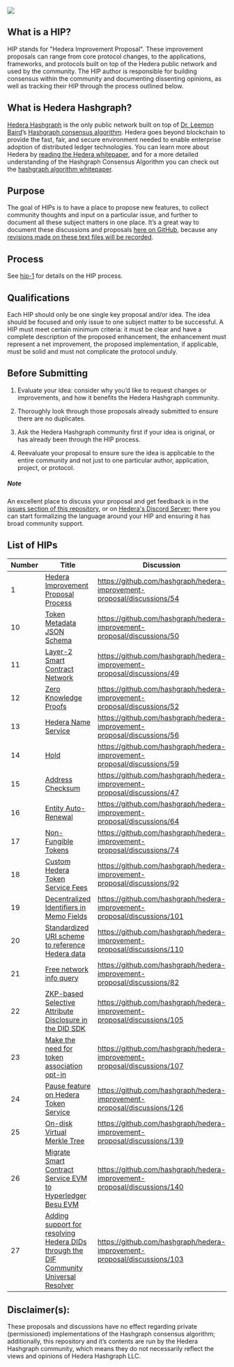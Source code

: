 ![](https://www.hedera.com/logo-capital-hbar-wordmark.jpg)

## What is a HIP?

HIP stands for "Hedera Improvement Proposal". These improvement proposals can range from core protocol changes, to the applications, frameworks, and protocols built on top of the Hedera public network and used by the community. The HIP author is responsible for building consensus within the community and documenting dissenting opinions, as well as tracking their HIP through the process outlined below.

## What is Hedera Hashgraph?

[Hedera Hashgraph](https://hedera.com) is the only public network built on top of [Dr. Leemon Baird](http://www.leemon.com/)’s [Hashgraph consensus algorithm](http://www.leemon.com/papers/2016b.pdf). Hedera goes beyond blockchain to provide the fast, fair, and secure environment needed to enable enterprise adoption of distributed ledger technologies. You can learn more about Hedera by [reading the Hedera whitepaper](https://hedera.com/whitepaper), and for a more detailed understanding of the Hashgraph Consensus Algorithm you can check out the [hashgraph algorithm whitepaper](http://www.leemon.com/papers/2016b.pdf).

## Purpose

The goal of HIPs is to have a place to propose new features, to collect community thoughts and input on a particular issue, and further to document all these subject matters in one place. It’s a great way to document these discussions and proposals [here on GitHub](https://github.com/hashgraph/hedera-improvement-proposal), because any [revisions made on these text files will be recorded](https://github.com/hashgraph/hedera-improvement-proposal/commits/master).

## Process

See [hip-1](HIP/hip-1.md) for details on the HIP process.

## Qualifications

Each HIP should only be one single key proposal and/or idea. The idea should be focused and only issue to one subject matter to be successful. A HIP must meet certain minimum criteria: it must be clear and have a complete description of the proposed enhancement, the enhancement must represent a net improvement, the proposed implementation, if applicable, must be solid and must not complicate the protocol unduly.

## Before Submitting

1. Evaluate your idea: consider why you’d like to request changes or improvements, and how it benefits the Hedera Hashgraph community.

2. Thoroughly look through those proposals already submitted to ensure there are no duplicates.

3. Ask the Hedera Hashgraph community first if your idea is original, or has already been through the HIP process.

4. Reevaluate your proposal to ensure sure the idea is applicable to the entire community and not just to one particular author, application, project, or protocol.

##### Note

An excellent place to discuss your proposal and get feedback is in the [issues section of this repository](https://github.com/hashgraph/hip/issues), or on [Hedera's Discord Server](https://hedera.com/discord); there you can start formalizing the language around your HIP and ensuring it has broad community support.

## List of HIPs

| Number | Title | Discussion | Status |
|---|---|---|---:|
| 1 | [Hedera Improvement Proposal Process](https://github.com/hashgraph/hedera-improvement-proposal/blob/master/HIP/hip-1.md) | https://github.com/hashgraph/hedera-improvement-proposal/discussions/54 | Draft |
| 10 | [Token Metadata JSON Schema](https://github.com/hashgraph/hedera-improvement-proposal/blob/master/HIP/hip-10.md) | https://github.com/hashgraph/hedera-improvement-proposal/discussions/50 | Draft |
| 11 | [Layer-2 Smart Contract Network](https://github.com/hashgraph/hedera-improvement-proposal/blob/master/HIP/hip-11.md) | https://github.com/hashgraph/hedera-improvement-proposal/discussions/49 | Draft |
| 12 | [Zero Knowledge Proofs](https://github.com/hashgraph/hedera-improvement-proposal/blob/master/HIP/hip-12.md) | https://github.com/hashgraph/hedera-improvement-proposal/discussions/52 | Draft |
| 13 | [Hedera Name Service](https://github.com/hashgraph/hedera-improvement-proposal/blob/master/HIP/hip-13.md) | https://github.com/hashgraph/hedera-improvement-proposal/discussions/56 | Draft |
| 14 | [Hold](https://github.com/hashgraph/hedera-improvement-proposal/blob/master/HIP/hip-14.md) | https://github.com/hashgraph/hedera-improvement-proposal/discussions/59 | Draft |
| 15 | [Address Checksum](https://github.com/hashgraph/hedera-improvement-proposal/blob/master/HIP/hip-15.md) | https://github.com/hashgraph/hedera-improvement-proposal/discussions/47 | Final |
| 16 | [Entity Auto-Renewal](https://github.com/hashgraph/hedera-improvement-proposal/blob/master/HIP/hip-16.md) | https://github.com/hashgraph/hedera-improvement-proposal/discussions/64 | Final |
| 17 | [Non-Fungible Tokens](https://github.com/hashgraph/hedera-improvement-proposal/blob/master/HIP/hip-17.md) | https://github.com/hashgraph/hedera-improvement-proposal/discussions/74 | Draft |
| 18 | [Custom Hedera Token Service Fees](https://github.com/hashgraph/hedera-improvement-proposal/blob/master/HIP/hip-18.md) | https://github.com/hashgraph/hedera-improvement-proposal/discussions/92 | Draft |
| 19 | [Decentralized Identifiers in Memo Fields](https://github.com/hashgraph/hedera-improvement-proposal/blob/master/HIP/hip-19.md) | https://github.com/hashgraph/hedera-improvement-proposal/discussions/101 | Draft |
| 20 | [Standardized URI scheme to reference Hedera data](https://github.com/hashgraph/hedera-improvement-proposal/blob/master/HIP/hip-20.md) | https://github.com/hashgraph/hedera-improvement-proposal/discussions/110 | Draft |
| 21 | [Free network info query](https://github.com/hashgraph/hedera-improvement-proposal/blob/master/HIP/hip-21.md) | https://github.com/hashgraph/hedera-improvement-proposal/discussions/82 | Draft |
| 22 | [ZKP-based Selective Attribute Disclosure in the DID SDK](https://github.com/hashgraph/hedera-improvement-proposal/blob/master/HIP/hip-22.md) | https://github.com/hashgraph/hedera-improvement-proposal/discussions/105 | Draft |
| 23 | [Make the need for token association opt-in](https://github.com/hashgraph/hedera-improvement-proposal/blob/master/HIP/hip-23.md) | https://github.com/hashgraph/hedera-improvement-proposal/discussions/107 | Draft |
| 24 | [Pause feature on Hedera Token Service](https://github.com/hashgraph/hedera-improvement-proposal/blob/master/HIP/hip-24.md) | https://github.com/hashgraph/hedera-improvement-proposal/discussions/126 | Draft |
| 25 | [On-disk Virtual Merkle Tree](https://github.com/hashgraph/hedera-improvement-proposal/blob/master/HIP/hip-25.md) | https://github.com/hashgraph/hedera-improvement-proposal/discussions/139 | Draft |
| 26 | [Migrate Smart Contract Service EVM to Hyperledger Besu EVM](https://github.com/hashgraph/hedera-improvement-proposal/blob/master/HIP/hip-26.md) | https://github.com/hashgraph/hedera-improvement-proposal/discussions/140 | Draft |
| 27 | [Adding support for resolving Hedera DIDs through the DIF Community Universal Resolver](https://github.com/hashgraph/hedera-improvement-proposal/blob/master/HIP/hip-27.md) | https://github.com/hashgraph/hedera-improvement-proposal/discussions/103 | Draft |

## Disclaimer(s):

These proposals and discussions have no effect regarding private (permissioned) implementations of the Hashgraph consensus algorithm; additionally, this repository and it’s contents are run by the Hedera Hashgraph community, which means they do not necessarily reflect the views and opinions of Hedera Hashgraph LLC.
